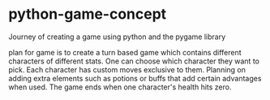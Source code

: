 # python-game-concept
Journey of creating a game using python and the pygame library

plan for game is to create a turn based game which contains different characters of different stats. One can choose which character they want to pick. Each character has custom moves exclusive to them. Planning on adding extra elements such as potions or buffs that add certain advantages when used. The game ends when one character's health hits zero.
